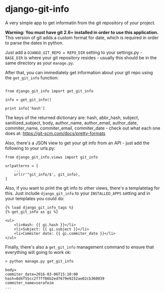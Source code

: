 # django-git-info

A very simple app to get informatin from the git repository of your project.

**Warning: You must have git 2.6+ installed in order to use this application.** This version of git adds a custom format for date, which is required in order to parse the dates in python.

Just add a ``DJANGO_GIT_REPO = REPO_DIR`` setting to your settings.py - ``BASE_DIR``
is where your git repository resides - usually this should be in the same directory
as your ``manage.py``.

After that, you can immediately get information about your git repo using 
the ``get_git_info`` function:

```

from django_git_info import get_git_info

info = get_git_info()

print info['hash']

```

The keys of the returned dictionary are:
hash,  abbr_hash,  subject, sanitized_subject,  body,  author_name,  author_email,
author_date,  commiter_name,  commiter_email, commiter_date - check out what each
one does at: https://git-scm.com/docs/pretty-formats


Also, there's a JSON view to get your git info from an API - just add the
following to your urls.py:

```
from django_git_info.views import git_info

urlpatterns = [
    ...
    url(r'^git_info/$', git_info),
]
```

Also, if you want to print the git info to other views, there's a templatetag for this.
Just include ``django_git_info`` to your ``INSTALLED_APPS`` setting and in your templates you
could do:

```
{% load django_git_info_tags %}
{% get_git_info as gi %}

<ul>
    <li>Hash: {{ gi.hash }}</li>
    <li>Subject: {{ gi.subject }}</li>
    <li>Commiter date: {{ gi.commiter_date }}</li>
</ul>

```

Finally, there's also a ``get_git_info`` management command to ensure that everything
will going to work ok: 

```
> python manage.py get_git_info

body=
commiter_date=2016-03-06T15:10:00
hash=8d4f55cc2f7ff86b2ed7679e9252ae02cb360039
commiter_name=serafeim
...
```

